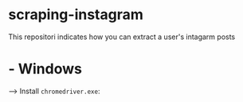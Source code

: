 # scraping-instagram
This repositori indicates how you can extract a user's intagarm posts

# - Windows 

--> Install `chromedriver.exe`:
  
